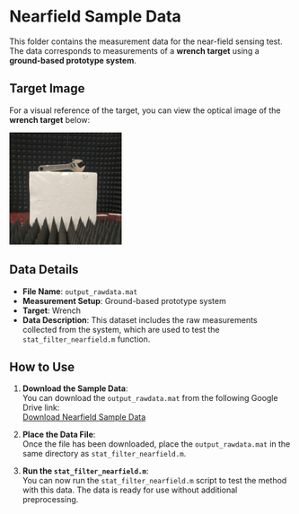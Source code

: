# Nearfield Sample Data

This folder contains the measurement data for the near-field sensing test. The data corresponds to measurements of a **wrench target** using a **ground-based prototype system**.

## Target Image

For a visual reference of the target, you can view the optical image of the **wrench target** below:

<img src="nearfield_wrench.jpg" alt="Wrench Target" width="200" />

## Data Details

- **File Name**: `output_rawdata.mat`
- **Measurement Setup**: Ground-based prototype system
- **Target**: Wrench
- **Data Description**: This dataset includes the raw measurements collected from the system, which are used to test the `stat_filter_nearfield.m` function.

## How to Use

1. **Download the Sample Data**:  
   You can download the `output_rawdata.mat` from the following Google Drive link:  
   [Download Nearfield Sample Data](<https://drive.google.com/file/d/1QYB5DZnyG1y4DZuP6iV7tkJSdx-hpy63/view?usp=sharing>)

2. **Place the Data File**:  
   Once the file has been downloaded, place the `output_rawdata.mat` in the same directory as `stat_filter_nearfield.m`.

3. **Run the `stat_filter_nearfield.m`**:  
   You can now run the `stat_filter_nearfield.m` script to test the method with this data. The data is ready for use without additional preprocessing.

